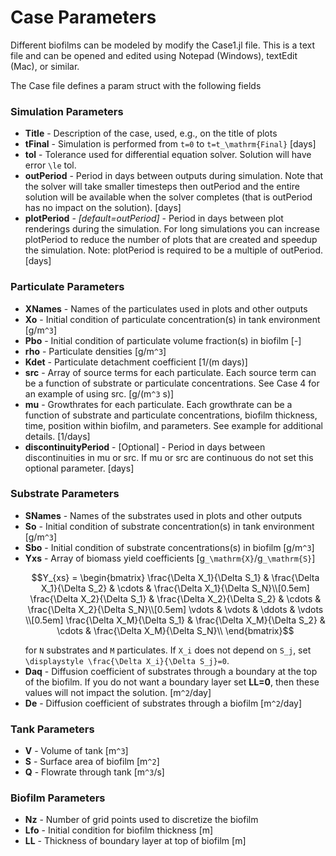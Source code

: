 # Case Parameters

Different biofilms can be modeled by modify the Case1.jl file.  This is a text file and can be opened and edited using Notepad (Windows), textEdit (Mac), or similar. 

The Case file defines a param struct with the following fields

### Simulation Parameters
- **Title** - Description of the case, used, e.g., on the title of plots 
- **tFinal** - Simulation is performed from ``t=0`` to ``t=t_\mathrm{Final}`` [days]
- **tol** - Tolerance used for differential equation solver.  Solution will have error ``\le`` tol.
- **outPeriod** - Period in days between outputs during simulation.  Note that the solver will take smaller timesteps then outPeriod and the entire solution will be available when the solver completes (that is outPeriod has no impact on the solution). [days]
- **plotPeriod** - *[default=outPeriod]* - Period in days between plot renderings during the simulation.  For long simulations you can increase plotPeriod to reduce the number of plots that are created and speedup the simulation. Note: plotPeriod is required to be a multiple of outPeriod. [days]

### Particulate Parameters
- **XNames** - Names of the particulates used in plots and other outputs
- **Xo** - Initial condition of particulate concentration(s) in tank environment [g/m``^3``]
- **Pbo** - Initial condition of particulate volume fraction(s) in biofilm [-]
- **rho** - Particulate densities [g/m``^3``]
- **Kdet** - Particulate detachment coefficient [1/(m days)]
- **src** - Array of source terms for each particulate.  Each source term can be a function of substrate or particulate concentrations.  See Case 4 for an example of using src. [g/(m``^3`` s)]
- **mu** - Growthrates for each particulate.  Each growthrate can be a function of substrate and particulate concentrations, biofilm thickness, time, position within biofilm, and parameters.  See example for additional details. [1/days]
- **discontinuityPeriod** - [Optional] - Period in days between discontinuities in mu or src.  If mu or src are continuous do not set this optional parameter. [days]

### Substrate Parameters
- **SNames** - Names of the substrates used in plots and other outputs
- **So** - Initial condition of substrate concentration(s) in tank environment [g/m``^3``]
- **Sbo** - Initial condition of substrate concentrations(s) in biofilm [g/m``^3``]
- **Yxs** - Array of biomass yield coefficients [g``_\mathrm{X}``/g``_\mathrm{S}``]
  ```math
  Y_{xs} = \begin{bmatrix}
  \frac{\Delta X_1}{\Delta S_1} & \frac{\Delta X_1}{\Delta S_2} & \cdots & \frac{\Delta X_1}{\Delta S_N}\\[0.5em]
  \frac{\Delta X_2}{\Delta S_1} & \frac{\Delta X_2}{\Delta S_2} & \cdots & \frac{\Delta X_2}{\Delta S_N}\\[0.5em]
  \vdots & \vdots & \ddots & \vdots \\[0.5em]
  \frac{\Delta X_M}{\Delta S_1} & \frac{\Delta X_M}{\Delta S_2} & \cdots & \frac{\Delta X_M}{\Delta S_N}\\
  \end{bmatrix}
  ```
  for ``N`` substrates and ``M`` particulates.  If ``X_i`` does not depend on ``S_j``, set ``\displaystyle \frac{\Delta X_i}{\Delta S_j}=0``.
- **Daq** - Diffusion coefficient of substrates through a boundary at the top of the biofilm.  If you do not want a boundary layer set **LL=0**, then these values will not impact the solution. [m``^2``/day]
- **De** - Diffusion coefficient of substrates through a biofilm [m``^2``/day]

### Tank Parameters
- **V** - Volume of tank [m``^3``]
- **S** - Surface area of biofilm [m``^2``]
- **Q** - Flowrate through tank [m``^3``/s]

### Biofilm Parameters
- **Nz** - Number of grid points used to discretize the biofilm
- **Lfo** - Initial condition for biofilm thickness [m]
- **LL** - Thickness of boundary layer at top of biofilm [m]


